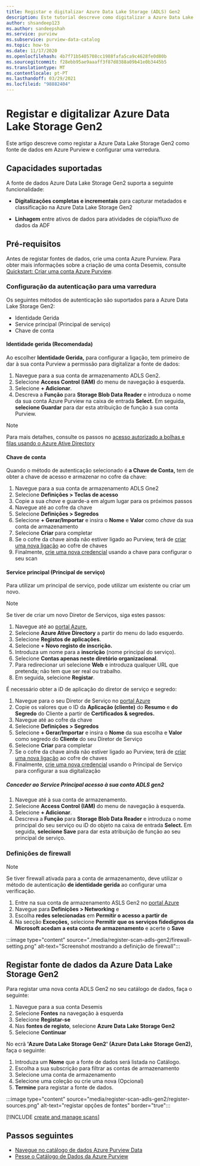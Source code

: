 ```yaml
---
title: Registar e digitalizar Azure Data Lake Storage (ADLS) Gen2
description: Este tutorial descreve como digitalizar a Azure Data Lake Storage Gen2.
author: shsandeep123
ms.author: sandeepshah
ms.service: purview
ms.subservice: purview-data-catalog
ms.topic: how-to
ms.date: 11/17/2020
ms.openlocfilehash: 4b7f71b5405708cc1988fafa5ca9c4628fe0d80b
ms.sourcegitcommit: f28ebb95ae9aaaff3f87d8388a09b41e0b3445b5
ms.translationtype: MT
ms.contentlocale: pt-PT
ms.lasthandoff: 03/29/2021
ms.locfileid: "98882404"
---
```

# <a name="register-and-scan-azure-data-lake-storage-gen2"></a>Registar e digitalizar Azure Data Lake Storage Gen2

Este artigo descreve como registar a Azure Data Lake Storage Gen2 como fonte de dados em Azure Purview e configurar uma varredura.

## <a name="supported-capabilities"></a>Capacidades suportadas

A fonte de dados Azure Data Lake Storage Gen2 suporta a seguinte funcionalidade:

- **Digitalizações completas e incrementais** para capturar metadados e classificação na Azure Data Lake Storage Gen2

- **Linhagem** entre ativos de dados para atividades de cópia/fluxo de dados da ADF

## <a name="prerequisites"></a>Pré-requisitos

Antes de registar fontes de dados, crie uma conta Azure Purview. Para obter mais informações sobre a criação de uma conta Desemis, consulte [Quickstart: Criar uma conta Azure Purview](create-catalog-portal.md).

### <a name="setting-up-authentication-for-a-scan"></a>Configuração da autenticação para uma varredura

Os seguintes métodos de autenticação são suportados para a Azure Data Lake Storage Gen2:

- Identidade Gerida
- Service principal (Principal de serviço)
- Chave de conta

#### <a name="managed-identity-recommended"></a>Identidade gerida (Recomendada)

Ao escolher **Identidade Gerida,** para configurar a ligação, tem primeiro de dar à sua conta Purview a permissão para digitalizar a fonte de dados:

1. Navegue para a sua conta de armazenamento ADLS Gen2.
1. Selecione **Access Control (IAM)** do menu de navegação à esquerda. 
1. Selecione **+ Adicionar**.
1. Descreva a **Função** para **Storage Blob Data Reader** e introduza o nome da sua conta Azure Purview na caixa de entrada **Select.** Em seguida, **selecione Guardar** para dar esta atribuição de função à sua conta Purview.

> [!Note]
> Para mais detalhes, consulte os passos no [acesso autorizado a bolhas e filas usando o Azure Ative Directory](../storage/common/storage-auth-aad.md)

#### <a name="account-key"></a>Chave de conta

Quando o método de autenticação selecionado é **a Chave de Conta,** tem de obter a chave de acesso e armazenar no cofre da chave:

1. Navegue para a sua conta de armazenamento ADLS Gne2
1. Selecione **Definições > Teclas de acesso**
1. Copie a sua *chave* e guarde-a em algum lugar para os próximos passos
1. Navegue até ao cofre da chave
1. Selecione **Definições > Segredos**
1. Selecione **+ Gerar/Importar** e insira o **Nome** e **Valor** como *chave* da sua conta de armazenamento
1. Selecione **Criar** para completar
1. Se o cofre da chave ainda não estiver ligado ao Purview, terá de [criar uma nova ligação](manage-credentials.md#create-azure-key-vaults-connections-in-your-azure-purview-account) ao cofre de chaves
1. Finalmente, [crie uma nova credencial](manage-credentials.md#create-a-new-credential) usando a chave para configurar o seu scan

#### <a name="service-principal"></a>Service principal (Principal de serviço)

Para utilizar um principal de serviço, pode utilizar um existente ou criar um novo. 

> [!Note]
> Se tiver de criar um novo Diretor de Serviços, siga estes passos:
> 1. Navegue até ao [portal Azure.](https://portal.azure.com)
> 1. Selecione **Azure Ative Directory** a partir do menu do lado esquerdo.
> 1. Selecione **Registos de aplicações**.
> 1. Selecione **+ Novo registo de inscrição.**
> 1. Introduza um nome para a **inscrição** (nome principal do serviço).
> 1. Selecione **Contas apenas neste diretório organizacional**.
> 1. Para redirecionar uri selecione **Web** e introduza qualquer URL que pretenda; não tem que ser real ou trabalho.
> 1. Em seguida, selecione **Registar**.

É necessário obter a iD de aplicação do diretor de serviço e segredo:

1. Navegue para o seu Diretor de Serviço no [portal Azure](https://portal.azure.com)
1. Copie os valores que o ID da **Aplicação (cliente)** do **Resumo** e **do Segredo** do Cliente a partir de **Certificados & segredos.**
1. Navegue até ao cofre da chave
1. Selecione **Definições > Segredos**
1. Selecione **+ Gerar/Importar** e insira o **Nome** da sua escolha e **Valor** como segredo do **Cliente** do seu Diretor de Serviço
1. Selecione **Criar** para completar
1. Se o cofre da chave ainda não estiver ligado ao Purview, terá de [criar uma nova ligação](manage-credentials.md#create-azure-key-vaults-connections-in-your-azure-purview-account) ao cofre de chaves
1. Finalmente, [crie uma nova credencial](manage-credentials.md#create-a-new-credential) usando o Principal de Serviço para configurar a sua digitalização

##### <a name="granting-the-service-principal-access-to-your-adls-gen2-account"></a>Conceder ao Service Principal acesso à sua conta ADLS gen2

1. Navegue até à sua conta de armazenamento.
1. Selecione **Access Control (IAM)** do menu de navegação à esquerda. 
1. Selecione **+ Adicionar**.
1. Descreva a **Função** para **Storage Blob Data Reader** e introduza o nome principal do seu serviço ou iD do objeto na caixa de entrada **Select.** Em seguida, **selecione Save** para dar esta atribuição de função ao seu principal de serviço.
### <a name="firewall-settings"></a>Definições de firewall

> [!NOTE]
> Se tiver firewall ativada para a conta de armazenamento, deve utilizar o método de autenticação **de identidade gerida** ao configurar uma verificação.

1. Entre na sua conta de armazenamento ASLS Gen2 no [portal Azure](https://portal.azure.com)
1. Navegue para **Definições > Networking** e
1. Escolha **redes selecionadas** em **Permitir o acesso a partir de**
1. Na secção **Exceções,** selecione **Permitir que os serviços fidedignos da Microsoft acedam a esta conta de armazenamento** e acerte o **Save**

:::image type="content" source="./media/register-scan-adls-gen2/firewall-setting.png" alt-text="Screenshot mostrando a definição de firewall":::

## <a name="register-azure-data-lake-storage-gen2-data-source"></a>Registar fonte de dados da Azure Data Lake Storage Gen2

Para registar uma nova conta ADLS Gen2 no seu catálogo de dados, faça o seguinte:

1. Navegue para a sua conta Desemis
2. Selecione **Fontes** na navegação à esquerda
3. Selecione **Registar-se**
4. Nas **fontes de registo**, selecione **Azure Data Lake Storage Gen2**
5. Selecione **Continuar**

No ecrã **'Azure Data Lake Storage Gen2' (Azure Data Lake Storage Gen2),** faça o seguinte:

1. Introduza um **Nome** que a fonte de dados será listada no Catálogo.
2. Escolha a sua subscrição para filtrar as contas de armazenamento
3. Selecione uma conta de armazenamento
4. Selecione uma coleção ou crie uma nova (Opcional)
5. **Termine** para registar a fonte de dados.

:::image type="content" source="media/register-scan-adls-gen2/register-sources.png" alt-text="registar opções de fontes" border="true":::

[!INCLUDE [create and manage scans](includes/manage-scans.md)]

## <a name="next-steps"></a>Passos seguintes

- [Navegue no catálogo de dados Azure Purview Data](how-to-browse-catalog.md)
- [Pesse o Catálogo de Dados da Azure Purview](how-to-search-catalog.md)